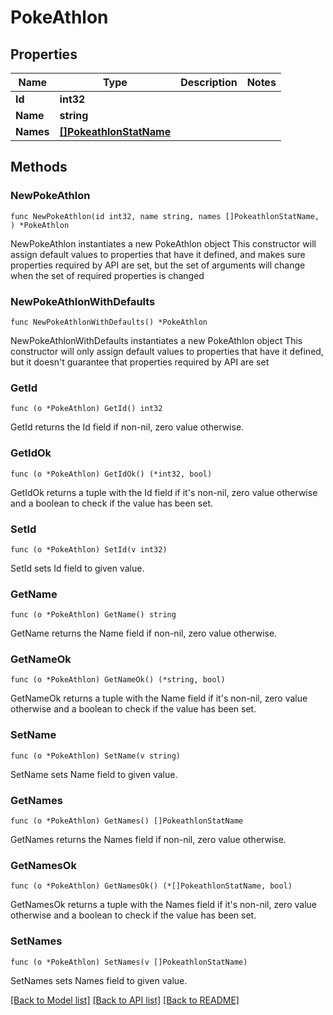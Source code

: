# PokeAthlon

## Properties

Name | Type | Description | Notes
------------ | ------------- | ------------- | -------------
**Id** | **int32** |  | 
**Name** | **string** |  | 
**Names** | [**[]PokeathlonStatName**](PokeathlonStatName.md) |  | 

## Methods

### NewPokeAthlon

`func NewPokeAthlon(id int32, name string, names []PokeathlonStatName, ) *PokeAthlon`

NewPokeAthlon instantiates a new PokeAthlon object
This constructor will assign default values to properties that have it defined,
and makes sure properties required by API are set, but the set of arguments
will change when the set of required properties is changed

### NewPokeAthlonWithDefaults

`func NewPokeAthlonWithDefaults() *PokeAthlon`

NewPokeAthlonWithDefaults instantiates a new PokeAthlon object
This constructor will only assign default values to properties that have it defined,
but it doesn't guarantee that properties required by API are set

### GetId

`func (o *PokeAthlon) GetId() int32`

GetId returns the Id field if non-nil, zero value otherwise.

### GetIdOk

`func (o *PokeAthlon) GetIdOk() (*int32, bool)`

GetIdOk returns a tuple with the Id field if it's non-nil, zero value otherwise
and a boolean to check if the value has been set.

### SetId

`func (o *PokeAthlon) SetId(v int32)`

SetId sets Id field to given value.


### GetName

`func (o *PokeAthlon) GetName() string`

GetName returns the Name field if non-nil, zero value otherwise.

### GetNameOk

`func (o *PokeAthlon) GetNameOk() (*string, bool)`

GetNameOk returns a tuple with the Name field if it's non-nil, zero value otherwise
and a boolean to check if the value has been set.

### SetName

`func (o *PokeAthlon) SetName(v string)`

SetName sets Name field to given value.


### GetNames

`func (o *PokeAthlon) GetNames() []PokeathlonStatName`

GetNames returns the Names field if non-nil, zero value otherwise.

### GetNamesOk

`func (o *PokeAthlon) GetNamesOk() (*[]PokeathlonStatName, bool)`

GetNamesOk returns a tuple with the Names field if it's non-nil, zero value otherwise
and a boolean to check if the value has been set.

### SetNames

`func (o *PokeAthlon) SetNames(v []PokeathlonStatName)`

SetNames sets Names field to given value.



[[Back to Model list]](../README.md#documentation-for-models) [[Back to API list]](../README.md#documentation-for-api-endpoints) [[Back to README]](../README.md)


